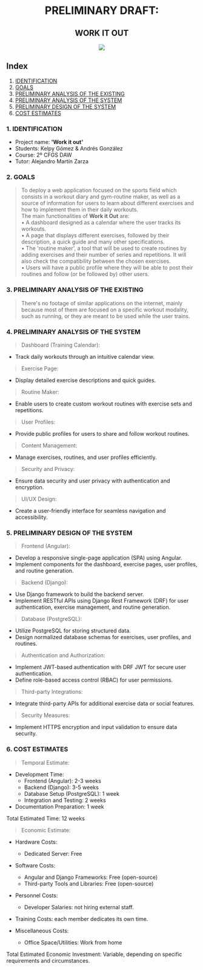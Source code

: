 <div align="center">

# PRELIMINARY DRAFT:
## WORK IT OUT 

</div>

<div align="center">
<img src="../img/work.png" />
</div>


## Index

1. [IDENTIFICATION](#id1)
2. [GOALS](#id2)
3. [PRELIMINARY ANALYSIS OF THE EXISTING](#id3)
4. [PRELIMINARY ANALYSIS OF THE SYSTEM](#id4)
5. [PRELIMINARY DESIGN OF THE SYSTEM](#id5)
6. [COST ESTIMATES](#id6)



### 1. IDENTIFICATION <a name="id1"></a>


+ Project name: <b>'Work it out'</b>
+ Students: Kelpy Gómez & Andrés González 
+ Course: 2º CFGS DAW
+ Tutor: Alejandro Martín Zarza

### 2. GOALS <a name="id2"></a>

> To deploy a web application focused on the sports field which consists in a workout diary and gym-routine maker, as well as a source of information for users to learn about different exercises and how to implement them in their daily workouts.<br>
> The main functionalities of <b>Work it Out</b> are: <br>
>  • A dashboard designed as a calendar where the user tracks its workouts. <br>
>  • A page that displays different exercises, followed by their description, a quick guide and many other specifications. <br>
>  • The 'routine maker', a tool that will be used to create routines by adding exercises and their number of series and repetitions. It will also check the compatibility between the chosen exercises. <br>
>  • Users will have a public profile where they will be able to post their routines and follow (or be followed by) other users. <br>

### 3. PRELIMINARY ANALYSIS OF THE EXISTING <a name="id3"></a>

>There's no footage of similar applications on the internet, mainly because most of them are focused on a specific workout modality, such as running, or they are meant to be used while the user trains.

### 4. PRELIMINARY ANALYSIS OF THE SYSTEM <a name="id4"></a>

>Dashboard (Training Calendar):<br>
- Track daily workouts through an intuitive calendar view.
>Exercise Page:<br>
- Display detailed exercise descriptions and quick guides.
>Routine Maker:<br>
- Enable users to create custom workout routines with exercise sets and repetitions.
>User Profiles:<br>
- Provide public profiles for users to share and follow workout routines.
>Content Management:<br>
- Manage exercises, routines, and user profiles efficiently.
>Security and Privacy:<br>
- Ensure data security and user privacy with authentication and encryption.
>UI/UX Design:<br>
- Create a user-friendly interface for seamless navigation and accessibility.

### 5. PRELIMINARY DESIGN OF THE SYSTEM <a name="id5"></a>
>Frontend (Angular):<br>
- Develop a responsive single-page application (SPA) using Angular.
- Implement components for the dashboard, exercise pages, user profiles, and routine generation.
>Backend (Django):<br>
- Use Django framework to build the backend server.
- Implement RESTful APIs using Django Rest Framework (DRF) for user authentication, exercise management, and routine generation.
>Database (PostgreSQL):<br>
- Utilize PostgreSQL for storing structured data.
- Design normalized database schemas for exercises, user profiles, and routines.
>Authentication and Authorization:<br>
- Implement JWT-based authentication with DRF JWT for secure user authentication.
- Define role-based access control (RBAC) for user permissions.
>Third-party Integrations:<br>
- Integrate third-party APIs for additional exercise data or social features.
>Security Measures:<br>
- Implement HTTPS encryption and input validation to ensure data security.

### 6. COST ESTIMATES <a name="id6"></a>
>Temporal Estimate:
- Development Time: 
  - Frontend (Angular): 2-3 weeks
  - Backend (Django): 3-5 weeks
  - Database Setup (PostgreSQL): 1 week
  - Integration and Testing: 2 weeks
- Documentation Preparation: 1 week

Total Estimated Time: 12 weeks

>Economic Estimate:
- Hardware Costs:
  - Dedicated Server: Free

- Software Costs:
  - Angular and Django Frameworks: Free (open-source)
  - Third-party Tools and Libraries: Free (open-source)

- Personnel Costs:
  - Developer Salaries: not hiring external staff.

- Training Costs: each member dedicates its own time.

- Miscellaneous Costs:
  - Office Space/Utilities: Work from home

Total Estimated Economic Investment: Variable, depending on specific requirements and circumstances.
